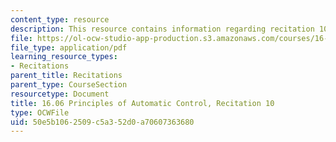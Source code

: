 ```yaml
---
content_type: resource
description: This resource contains information regarding recitation 10.
file: https://ol-ocw-studio-app-production.s3.amazonaws.com/courses/16-06-principles-of-automatic-control-fall-2012/50e5b1062509c5a352d0a70607363680_MIT16_06F12_Recitation_10.pdf
file_type: application/pdf
learning_resource_types:
- Recitations
parent_title: Recitations
parent_type: CourseSection
resourcetype: Document
title: 16.06 Principles of Automatic Control, Recitation 10
type: OCWFile
uid: 50e5b106-2509-c5a3-52d0-a70607363680
---
```

